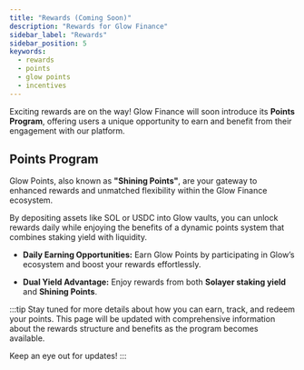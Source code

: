 ```yaml
---
title: "Rewards (Coming Soon)"
description: "Rewards for Glow Finance"
sidebar_label: "Rewards"
sidebar_position: 5
keywords:
  - rewards
  - points
  - glow points
  - incentives
---
```


Exciting rewards are on the way! Glow Finance will soon introduce its **Points Program**, offering users a unique opportunity to earn and benefit from their engagement with our platform.

## **Points Program**

Glow Points, also known as **"Shining Points"**, are your gateway to enhanced rewards and unmatched flexibility within the Glow Finance ecosystem.

By depositing assets like SOL or USDC into Glow vaults, you can unlock rewards daily while enjoying the benefits of a dynamic points system that combines staking yield with liquidity.

- **Daily Earning Opportunities:** Earn Glow Points by participating in Glow’s ecosystem and boost your rewards effortlessly.

- **Dual Yield Advantage:** Enjoy rewards from both **Solayer staking yield** and **Shining Points**.

:::tip
Stay tuned for more details about how you can earn, track, and redeem your points. This page will be updated with comprehensive information about the rewards structure and benefits as the program becomes available.

Keep an eye out for updates!
:::
